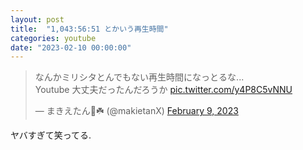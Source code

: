 ```yaml
---
layout: post
title:  "1,043:56:51 とかいう再生時間"
categories: youtube
date: "2023-02-10 00:00:00"
---
```


<blockquote class="twitter-tweet tw-align-center"><p lang="ja" dir="ltr">なんかミリシタとんでもない再生時間になっとるな...<br>Youtube 大丈夫だったんだろうか <a href="https://t.co/y4P8C5vNNU">pic.twitter.com/y4P8C5vNNU</a></p>&mdash; まきえたん🥦☘️ (@makietanX) <a href="https://twitter.com/makietanX/status/1623716544055484417?ref_src=twsrc%5Etfw">February 9, 2023</a></blockquote> <script async src="https://platform.twitter.com/widgets.js" charset="utf-8"></script>

ヤバすぎて笑ってる.
